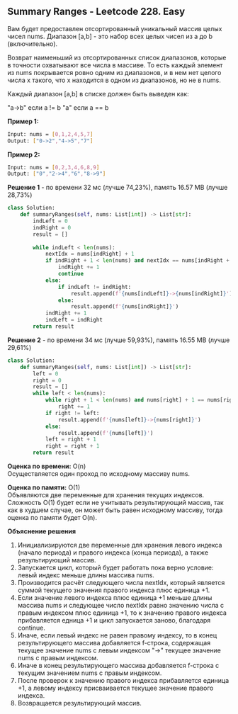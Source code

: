 ## Summary Ranges - Leetcode 228. Easy

Вам будет предоставлен отсортированный уникальный массив целых чисел nums.
Диапазон [a,b] - это набор всех целых чисел из a до b (включительно).

Возврат наименьший из отсортированных список диапазонов, которые в точности охватывают все числа в массиве. То есть каждый элемент из nums покрывается ровно одним из диапазонов, и в нем нет целого числа x такого, что x находится в одном из диапазонов, но не в nums.

Каждый диапазон [a,b] в списке должен быть выведен как:

"a->b" если a != b
"a" если a == b

**Пример 1:**
```bash
Input: nums = [0,1,2,4,5,7]
Output: ["0->2","4->5","7"]
```
**Пример 2:**
```bash
Input: nums = [0,2,3,4,6,8,9]
Output: ["0","2->4","6","8->9"]
```

**Решение 1** - по времени 32 мс (лучше 74,23%), память 16.57 MB (лучше 28,73%)
```python
class Solution:
    def summaryRanges(self, nums: List[int]) -> List[str]:
        indLeft = 0
        indRight = 0
        result = []
        
        while indLeft < len(nums):
            nextIdx = nums[indRight] + 1
            if indRight + 1 < len(nums) and nextIdx == nums[indRight + 1]:
                indRight += 1
                continue
            else:
                if indLeft != indRight:
                    result.append(f'{nums[indLeft]}->{nums[indRight]}')
                else:
                    result.append(f'{nums[indRight]}')
            indRight += 1
            indLeft = indRight
        return result
```

**Решение 2** - по времени 34 мс (лучше 59,93%), память 16.55 MB (лучше 29,61%)
```python
class Solution:
    def summaryRanges(self, nums: List[int]) -> List[str]:
        left = 0
        right = 0
        result = []
        while left < len(nums):
            while right + 1 < len(nums) and nums[right] + 1 == nums[right + 1]:
                right += 1
            if right != left:
                result.append(f'{nums[left]}->{nums[right]}')
            else:
                result.append(f'{nums[left]}')
            left = right + 1
            right = right + 1
        return result
```

**Оценка по времени:** O(n)  
Осуществляется один проход по исходному массиву nums.

**Оценка по памяти:** O(1)  
Объявляются две переменные для хранения текущих индексов. Сложность O(1) будет если не учитывать результирующий массив, так как в худшем случае, он может быть равен исходному массиву, тогда оценка по памяти будет O(n).

**Объяснение решения**  
1. Инициализируются две переменные для хранения левого индекса (начало периода) и правого индекса (конца периода), а также результирующий массив. 
2. Запускается цикл, который будет работать пока верно условие: левый индекс меньше длины массива nums.
3. Производится расчёт следующего числа nextIdx, который является суммой текущего значения правого индекса плюс единица +1.
4. Если значение левого индекса плюс единица +1 меньше длины массива nums и следующее число nextIdx равно значению числа с правым индексом плюс единица +1, то к значению правого индекса прибавляется едница +1 и цикл запускается заново, благодаря continue.
5. Иначе, если левый индекс не равен правому индексу, то в конец результирующего массива добавляется f-строка, содержащая текущее значение nums с левым индексом "->" текущее значение nums с правым индексом. 
6. Иначе в конец результирующего массива добавляется f-строка с текущим значением nums с правым индексом.
7. После проверок к значению правого индекса прибавляется единица +1, а левому индексу присваивается текущее значение правого индекса.
8. Возвращается результирующий массив.
